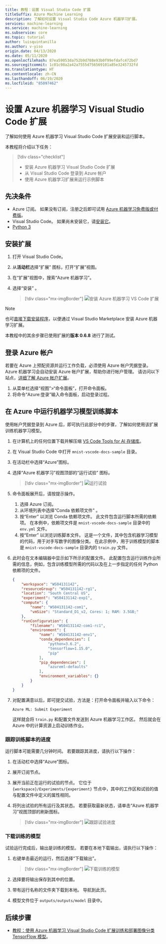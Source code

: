 ```yaml
---
title: 教程：设置 Visual Studio Code 扩展
titleSuffix: Azure Machine Learning
description: 了解如何设置 Visual Studio Code Azure 机器学习扩展。
services: machine-learning
ms.service: machine-learning
ms.subservice: core
ms.topic: tutorial
author: luisquintanilla
ms.author: v-yiso
origin.date: 04/13/2020
ms.date: 05/11/2020
ms.openlocfilehash: 87ea59053da752b9d788e93b0f99efdafc472bd7
ms.sourcegitcommit: 1c01c98a2a42a7555d756569101a85e3245732fd
ms.translationtype: HT
ms.contentlocale: zh-CN
ms.lasthandoff: 06/19/2020
ms.locfileid: "85097462"
---
```

# <a name="set-up-azure-machine-learning-visual-studio-code-extension"></a>设置 Azure 机器学习 Visual Studio Code 扩展

了解如何使用 Azure 机器学习 Visual Studio Code 扩展安装和运行脚本。

本教程将介绍以下任务：

> [!div class="checklist"]
> * 安装 Azure 机器学习 Visual Studio Code 扩展
> * 从 Visual Studio Code 登录到 Azure 帐户
> * 使用 Azure 机器学习扩展来运行示例脚本

## <a name="prerequisites"></a>先决条件

- Azure 订阅。 如果没有订阅，注册之后即可试用 [Azure 机器学习免费版或付费版](https://www.azure.cn/pricing/1rmb-trial)。
- Visual Studio Code。 如果尚未安装它，请[安装它](https://code.visualstudio.com/docs/setup/setup-overview)。
- [Python 3](https://www.python.org/downloads/)

## <a name="install-the-extension"></a>安装扩展

1. 打开 Visual Studio Code。
1. 从**活动栏**选择“扩展”  图标，打开“扩展”视图。
1. 在“扩展”视图中，搜索“Azure 机器学习”。
1. 选择“安装”  。

    > [!div class="mx-imgBorder"]
    > ![安装 Azure 机器学习 VS Code 扩展](./media/tutorial-setup-vscode-extension/install-aml-vscode-extension.PNG)

> [!NOTE]
> 也可[直接下载安装程序](https://aka.ms/vscodetoolsforai)，以便通过 Visual Studio Marketplace 安装 Azure 机器学习扩展。 

本教程中的其余步骤已使用扩展的**版本 0.6.8** 进行了测试。

## <a name="sign-in-to-your-azure-account"></a>登录 Azure 帐户

若要在 Azure 上预配资源并运行工作负载，必须使用 Azure 帐户凭据登录。 Azure 机器学习会自动安装 Azure 帐户扩展，帮助你进行帐户管理。 请访问以下站点，[详细了解 Azure 帐户扩展](https://marketplace.visualstudio.com/items?itemName=ms-vscode.azure-account)。

1. 从菜单栏选择“视图”>“命令面板”，打开命令面板。  
1. 将命令“Azure:登录”输入命令面板，启动登录过程。

## <a name="run-a-machine-learning-model-training-script-in-azure"></a>在 Azure 中运行机器学习模型训练脚本

使用帐户凭据登录到 Azure 后，即可执行此部分中的步骤，了解如何使用该扩展训练机器学习模型。

1. 在计算机上的任何位置下载并解压缩 [VS Code Tools for AI 存储库](https://github.com/microsoft/vscode-tools-for-ai/archive/master.zip)。
1. 在 Visual Studio Code 中打开 `mnist-vscode-docs-sample` 目录。
1. 在活动栏中选择“Azure”图标。 
1. 选择“Azure 机器学习”视图顶部的“运行试验”  图标。

    > [!div class="mx-imgBorder"]
    > ![运行试验](./media/tutorial-setup-vscode-extension/run-experiment.PNG)

1. 命令面板展开后，请按提示操作。

    1. 选择 Azure 订阅。
    1. 从环境列表中选择“Conda 依赖项文件”  。
    1. 按“Enter”  以浏览 Conda 依赖项文件。 此文件包含运行脚本所需的依赖项。 在本例中，依赖项文件是 `mnist-vscode-docs-sample` 目录中的 `env.yml` 文件。
    1. 按“Enter”  以浏览训练脚本文件。 这是一个文件，其中包含机器学习模型的代码，用于对手写数字的图像分类。 在此示例中，用于训练模型的脚本是 `mnist-vscode-docs-sample` 目录内的 `train.py` 文件。

1. 此时会在文本编辑器中显示如下所示的配置文件。 此配置包含运行训练作业所需的信息，例如，包含训练模型所需的代码以及在上一步指定的任何 Python 依赖项的文件。

    ```json
    {
        "workspace": "WS04131142",
        "resourceGroup": "WS04131142-rg1",
        "location": "South Central US",
        "experiment": "WS04131142-exp1",
        "compute": {
            "name": "WS04131142-com1",
            "vmSize": "Standard_D1_v2, Cores: 1; RAM: 3.5GB;"
        },
        "runConfiguration": {
            "filename": "WS04131142-com1-rc1",
            "environment": {
                "name": "WS04131142-env1",
                "conda_dependencies": [
                    "python=3.6.2",
                    "tensorflow=1.15.0",
                    "pip"
                ],
                "pip_dependencies": [
                    "azureml-defaults"
                ],
                "environment_variables": {}
            }
        }
    }
    ```

1. 对配置满意以后，即可提交试验，方法是：打开命令面板并输入以下命令：

    ```text
    Azure ML: Submit Experiment
    ```

    这样就会将 `train.py` 和配置文件发送到 Azure 机器学习工作区。 然后就会在 Azure 中的计算资源上启动训练作业。

### <a name="track-the-progress-of-the-training-script"></a>跟踪训练脚本的进度

运行脚本可能需要几分钟时间。 若要跟踪其进度，请执行以下操作：

1. 在活动栏中选择“Azure”图标。 
1. 展开订阅节点。
1. 展开当前正在运行的试验的节点。 它位于 `{workspace}/Experiments/{experiment}` 节点中，其中的工作区和试验的值与配置文件中定义的属性相同。
1. 将列出试验的所有运行及其状态。 若要获取最新状态，请单击“Azure 机器学习”视图顶部的刷新图标。

    > [!div class="mx-imgBorder"]
    > ![跟踪试验进度](./media/tutorial-setup-vscode-extension/track-experiment-progress.PNG)

### <a name="download-the-trained-model"></a>下载训练的模型

试验运行完成后，输出是训练的模型。 若要在本地下载输出，请执行以下操作：

1. 右键单击最近的运行，然后选择“下载输出”。 

    > [!div class="mx-imgBorder"]
    > ![下载训练的模型](./media/tutorial-setup-vscode-extension/download-trained-model.PNG)

1. 选择要将输出保存到其中的位置。
1. 带有运行名称的文件夹下载到本地。 导航到此页。
1. 模型文件位于 `outputs/outputs/model` 目录中。

## <a name="next-steps"></a>后续步骤

* [教程：使用 Azure 机器学习 Visual Studio Code 扩展训练和部署图像分类 TensorFlow 模型](tutorial-train-deploy-image-classification-model-vscode.md)。
